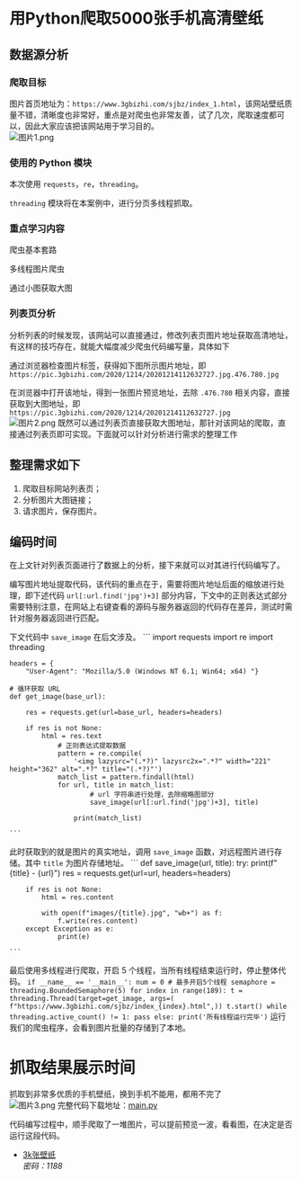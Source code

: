 # 用Python爬取5000张手机高清壁纸
## 数据源分析
### 爬取目标
图片首页地址为：`https://www.3gbizhi.com/sjbz/index_1.html`，该网站壁纸质量不错，清晰度也非常好，重点是对爬虫也非常友善，试了几次，爬取速度都可以，因此大家应该把该网站用于学习目的。  
![图片1.png](https://img13.360buyimg.com/ddimg/jfs/t1/196629/23/15483/1547096/6102da0fEeeeda363/0823fa3b11b6a0c0.png)
### 使用的 Python 模块

本次使用 `requests`，`re`，`threading`。

`threading` 模块将在本案例中，进行分页多线程抓取。

### 重点学习内容

爬虫基本套路  
  
多线程图片爬虫  
  
通过小图获取大图

### 列表页分析

分析列表的时候发现，该网站可以直接通过，修改列表页图片地址获取高清地址，有这样的技巧存在，就能大幅度减少爬虫代码编写量，具体如下

通过浏览器检查图片标签，获得如下图所示图片地址，即 `https://pic.3gbizhi.com/2020/1214/20201214112632727.jpg.476.780.jpg`

在浏览器中打开该地址，得到一张图片预览地址，去除 `.476.780` 相关内容，直接获取到大图地址，即 `https://pic.3gbizhi.com/2020/1214/20201214112632727.jpg`  
![图片2.png](https://img10.360buyimg.com/ddimg/jfs/t1/186213/36/16377/524589/6102daf9E2bad3a16/19571f9b71630b3a.png)
既然可以通过列表页直接获取大图地址，那针对该网站的爬取，直接通过列表页即可实现。下面就可以针对分析进行需求的整理工作
## 整理需求如下
1. 爬取目标网站列表页；
2. 分析图片大图链接；
3. 请求图片，保存图片。
## 编码时间
在上文针对列表页面进行了数据上的分析，接下来就可以对其进行代码编写了。  
  
编写图片地址提取代码，该代码的重点在于，需要将图片地址后面的缩放进行处理，即下述代码 `url[:url.find('jpg')+3]` 部分内容，下文中的正则表达式部分需要特别注意，在网站上右键查看的源码与服务器返回的代码存在差异，测试时需针对服务器返回进行匹配。  
  
下文代码中 `save_image` 在后文涉及。
	```
	import requests
	import re
	import threading
	
	
	headers = {
		"User-Agent": "Mozilla/5.0 (Windows NT 6.1; Win64; x64) "}
	
	# 循环获取 URL
	def get_image(base_url):
	
		res = requests.get(url=base_url, headers=headers)
	
		if res is not None:
			html = res.text
				# 正则表达式提取数据
				pattern = re.compile(
					'<img lazysrc="(.*?)" lazysrc2x=".*?" width="221" height="362" alt=".*?" title="(.*?)"')
				match_list = pattern.findall(html)
				for url, title in match_list:
        				# url 字符串进行处理，去除缩略图部分
        				save_image(url[:url.find('jpg')+3], title)
	
        			print(match_list)
	
	```
此时获取到的就是图片的真实地址，调用 `save_image` 函数，对远程图片进行存储。其中 `title` 为图片存储地址。
	```
	def save_image(url, title):
	try:
		print(f"{title} - {url}")
		res = requests.get(url=url, headers=headers)
		
		if res is not None:
			html = res.content
		
			with open(f"images/{title}.jpg", "wb+") as f:
				f.write(res.content)
		except Exception as e:
        		print(e)

	```
最后使用多线程进行爬取，开启 5 个线程，当所有线程结束运行时，停止整体代码。
	```
	if __name__ == '__main__':
		num = 0
		# 最多开启5个线程
		semaphore = threading.BoundedSemaphore(5)
	for index in range(189):
		t = threading.Thread(target=get_image, args=(
		f"https://www.3gbizhi.com/sjbz/index_{index}.html",))
		t.start()
	while threading.active_count() != 1:
		pass
	else:
		print('所有线程运行完毕')
	```
运行我们的爬虫程序，会看到图片批量的存储到了本地。

# 抓取结果展示时间
抓取到非常多优质的手机壁纸，换到手机不能用，都用不完了  
![图片3.png](https://img13.360buyimg.com/ddimg/jfs/t1/189566/25/15688/1072233/6102db53E7c61ed39/620382d373de4e2d.png)
完整代码下载地址：[main.py](./main.py)

代码编写过程中，顺手爬取了一堆图片，可以提前预览一波，看看图，在决定是否运行这段代码。
* [3k张壁纸](https://ws28.cn/f/60sdbzsqqp1)  
*密码：1188*

